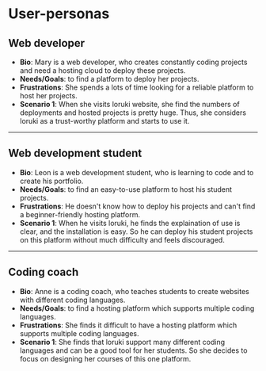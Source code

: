 # User-personas

## Web developer

- **Bio**: Mary is a web developer, who creates constantly coding projects and
  need a hosting cloud to deploy these projects.
- **Needs/Goals**: to find a platform to deploy her projects.
- **Frustrations**: She spends a lots of time looking for a reliable platform to
  host her projects.
- **Scenario 1**: When she visits loruki website, she find the numbers of
  deployments and hosted projects is pretty huge. Thus, she considers loruki as
  a trust-worthy platform and starts to use it.

---

## Web development student

- **Bio**: Leon is a web development student, who is learning to code and to
  create his portfolio.
- **Needs/Goals**: to find an easy-to-use platform to host his student projects.
- **Frustrations**: He doesn't know how to deploy his projects and can't find a
  beginner-friendly hosting platform.
- **Scenario 1**: When he visits loruki, he finds the explaination of use is
  clear, and the installation is easy. So he can deploy his student projects on
  this platform without much difficulty and feels discouraged.

---

## Coding coach

- **Bio**: Anne is a coding coach, who teaches students to create websites with
  different coding languages.
- **Needs/Goals**: to find a hosting platform which supports multiple coding
  languages.
- **Frustrations**: She finds it difficult to have a hosting platform which
  supports multiple coding languages.
- **Scenario 1**: She finds that loruki support many different coding languages
  and can be a good tool for her students. So she decides to focus on designing
  her courses of this one platform.
